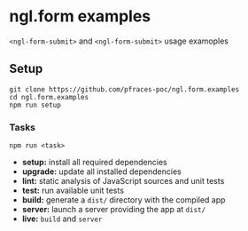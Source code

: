 ngl.form examples
=================

`<ngl-form-submit>` and `<ngl-form-submit>` usage examoples

Setup
-----

    git clone https://github.com/pfraces-poc/ngl.form.examples
    cd ngl.form.examples
    npm run setup

### Tasks

    npm run <task>

  * **setup:** install all required dependencies
  * **upgrade:** update all installed dependencies
  * **lint:** static analysis of JavaScript sources and unit tests
  * **test:** run available unit tests
  * **build:** generate a `dist/` directory with the compiled app
  * **server:** launch a server providing the app at `dist/`
  * **live:** `build` and `server`
